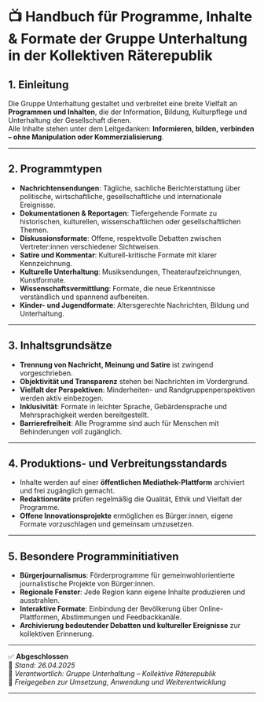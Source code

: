 <!--
Autor: Fabio Weidner
Version: 1.0
Sektion: Unterhaltung
Veröffentlichung: April 2025
-->

# 📺 Handbuch für Programme, Inhalte & Formate der Gruppe Unterhaltung in der Kollektiven Räterepublik

## 1. Einleitung

Die Gruppe Unterhaltung gestaltet und verbreitet eine breite Vielfalt an **Programmen und Inhalten**, die der Information, Bildung, Kulturpflege und Unterhaltung der Gesellschaft dienen.  
Alle Inhalte stehen unter dem Leitgedanken: **Informieren, bilden, verbinden – ohne Manipulation oder Kommerzialisierung**.

---

## 2. Programmtypen

- **Nachrichtensendungen**: Tägliche, sachliche Berichterstattung über politische, wirtschaftliche, gesellschaftliche und internationale Ereignisse.
- **Dokumentationen & Reportagen**: Tiefergehende Formate zu historischen, kulturellen, wissenschaftlichen oder gesellschaftlichen Themen.
- **Diskussionsformate**: Offene, respektvolle Debatten zwischen Vertreter:innen verschiedener Sichtweisen.
- **Satire und Kommentar**: Kulturell-kritische Formate mit klarer Kennzeichnung.
- **Kulturelle Unterhaltung**: Musiksendungen, Theateraufzeichnungen, Kunstformate.
- **Wissenschaftsvermittlung**: Formate, die neue Erkenntnisse verständlich und spannend aufbereiten.
- **Kinder- und Jugendformate**: Altersgerechte Nachrichten, Bildung und Unterhaltung.

---

## 3. Inhaltsgrundsätze

- **Trennung von Nachricht, Meinung und Satire** ist zwingend vorgeschrieben.
- **Objektivität und Transparenz** stehen bei Nachrichten im Vordergrund.
- **Vielfalt der Perspektiven**: Minderheiten- und Randgruppenperspektiven werden aktiv einbezogen.
- **Inklusivität**: Formate in leichter Sprache, Gebärdensprache und Mehrsprachigkeit werden bereitgestellt.
- **Barrierefreiheit**: Alle Programme sind auch für Menschen mit Behinderungen voll zugänglich.

---

## 4. Produktions- und Verbreitungsstandards

- Inhalte werden auf einer **öffentlichen Mediathek-Plattform** archiviert und frei zugänglich gemacht.
- **Redaktionsräte** prüfen regelmäßig die Qualität, Ethik und Vielfalt der Programme.
- **Offene Innovationsprojekte** ermöglichen es Bürger:innen, eigene Formate vorzuschlagen und gemeinsam umzusetzen.

---

## 5. Besondere Programminitiativen

- **Bürgerjournalismus**: Förderprogramme für gemeinwohlorientierte journalistische Projekte von Bürger:innen.
- **Regionale Fenster**: Jede Region kann eigene Inhalte produzieren und ausstrahlen.
- **Interaktive Formate**: Einbindung der Bevölkerung über Online-Plattformen, Abstimmungen und Feedbackkanäle.
- **Archivierung bedeutender Debatten und kultureller Ereignisse** zur kollektiven Erinnerung.

---

✅ **Abgeschlossen**  
📅 *Stand: 26.04.2025*  
🏩 *Verantwortlich: Gruppe Unterhaltung – Kollektive Räterepublik*  
🔐 *Freigegeben zur Umsetzung, Anwendung und Weiterentwicklung*

---

